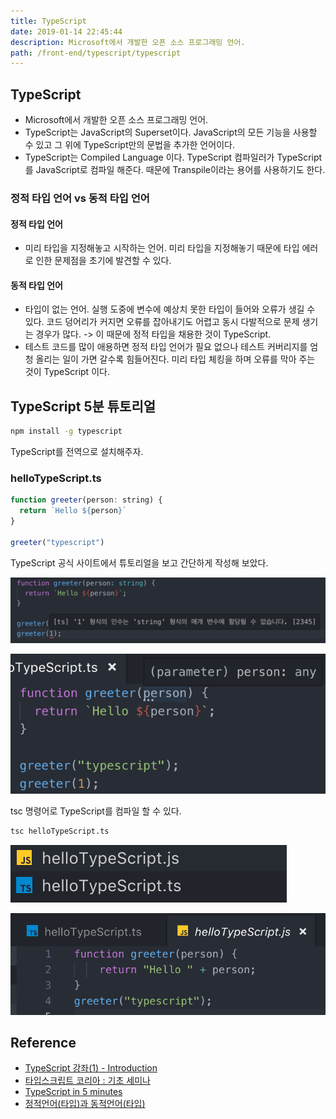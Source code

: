 ```yaml
---
title: TypeScript
date: 2019-01-14 22:45:44
description: Microsoft에서 개발한 오픈 소스 프로그래밍 언어.
path: /front-end/typescript/typescript
---
```


## TypeScript

- Microsoft에서 개발한 오픈 소스 프로그래밍 언어.
- TypeScript는 JavaScript의 Superset이다. JavaScript의 모든 기능을 사용할 수 있고 그 위에 TypeScript만의 문법을 추가한 언어이다.
- TypeScript는 Compiled Language 이다. TypeScript 컴파일러가 TypeScript를 JavaScript로 컴파일 해준다. 때문에 Transpile이라는 용어를 사용하기도 한다.

### 정적 타입 언어 vs 동적 타입 언어

#### 정적 타입 언어

- 미리 타입을 지정해놓고 시작하는 언어. 미리 타입을 지정해놓기 때문에 타입 에러로 인한 문제점을 초기에 발견할 수 있다.

#### 동적 타입 언어

- 타입이 없는 언어. 실행 도중에 변수에 예상치 못한 타입이 들어와 오류가 생길 수 있다. 코드 덩어리가 커지면 오류를 잡아내기도 어렵고 동시 다발적으로 문제 생기는 경우가 많다. -> 이 때문에 정적 타입을 채용한 것이 TypeScript.
- 테스트 코드를 많이 애용하면 정적 타입 언어가 필요 없으나 테스트 커버리지를 엄청 올리는 일이 가면 갈수록 힘들어진다. 미리 타입 체킹을 하며 오류를 막아 주는 것이 TypeScript 이다.

## TypeScript 5분 튜토리얼

```bash
npm install -g typescript
```

TypeScript를 전역으로 설치해주자.

### helloTypeScript.ts

```javascript
function greeter(person: string) {
  return `Hello ${person}`
}

greeter("typescript")
```

TypeScript 공식 사이트에서 튜토리얼을 보고 간단하게 작성해 보았다.

![parameter에 타입을 지정해주면 타입이 맞지 않을 때 오류를 출력해준다.](../images/frontend/typescript-first-1.png)

![parameter에 타입을 생략하면 any로 타입이 설정된다.](../images/frontend/typescript-first-2.png)

tsc 명령어로 TypeScript를 컴파일 할 수 있다.

```bash
tsc helloTypeScript.ts
```

![tsc 명령어로 ts파일을 컴파일 하면 js 파일이 생성된다.](../images/frontend/typescript-first-3.png)

![컴파일된 js 파일에도 타입이 지정되어 있을까 확인해봤더니 타입이 지정되지는 않았다.](../images/frontend/typescript-first-4.png)

## Reference

- [TypeScript 강좌(1) - Introduction](https://moon9342.github.io/typescript-introduction)
- [타입스크립트 코리아 : 기초 세미나](https://www.inflearn.com/course/%ED%83%80%EC%9E%85%EC%8A%A4%ED%81%AC%EB%A6%BD%ED%8A%B8-%EC%BD%94%EB%A6%AC%EC%95%84-1705-%EA%B8%B0%EC%B4%88-%EC%84%B8%EB%AF%B8%EB%82%98)
- [TypeScript in 5 minutes](https://www.typescriptlang.org/docs/handbook/typescript-in-5-minutes.html)
- [정적언어(타입)과 동적언어(타입)](http://itmining.tistory.com/65)

